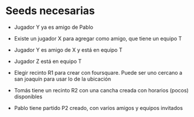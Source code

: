 # Seeds necesarias

* Jugador Y ya es amigo de Pablo
* Existe un jugador X para agregar como amigo, que tiene un equipo T
* Jugador Y es amigo de X y está en equipo T
* Jugador Z está en equipo T

* Elegir recinto R1 para crear con foursquare. Puede ser uno cercano a san joaquín para usar lo de la ubicación
* Tomás tiene un recinto R2 con una cancha creada con horarios (pocos) disponibles

* Pablo tiene partido P2 creado, con varios amigos y equipos invitados
